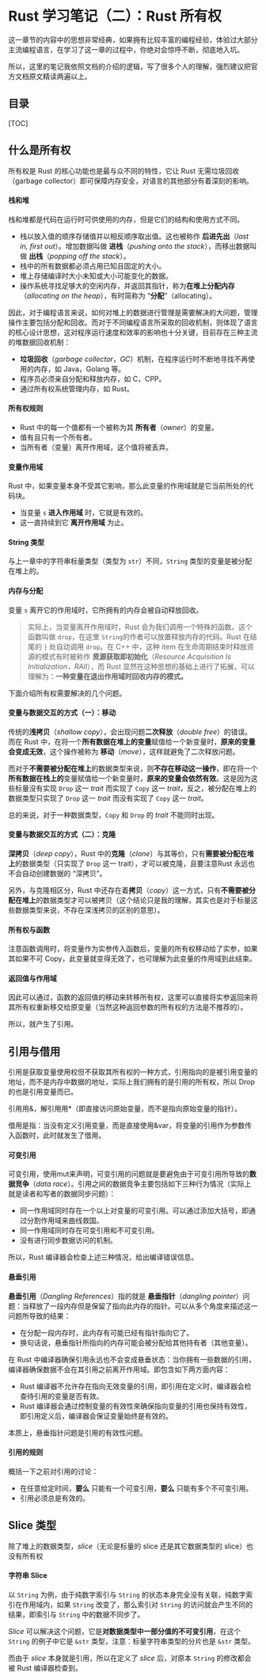 # Rust 学习笔记（二）：Rust 所有权

这一章节的内容中的思想非常经典，如果拥有比较丰富的编程经验，体验过大部分主流编程语言，在学习了这一章的过程中，你绝对会惊呼不断，彻底地入坑。

所以，这里的笔记我依照文档的介绍的逻辑，写了很多个人的理解，强烈建议把官方文档原文精读两遍以上。

## 目录

[TOC]

## 什么是所有权

所有权是 Rust 的核心功能也是最与众不同的特性，它让 Rust 无需垃圾回收（garbage collector）即可保障内存安全，对语言的其他部分有着深刻的影响。

#### 栈和堆

栈和堆都是代码在运行时可供使用的内存，但是它们的结构和使用方式不同。

- 栈以放入值的顺序存储值并以相反顺序取出值。这也被称作 **后进先出**（*last in, first out*）。增加数据叫做 **进栈**（*pushing onto the stack*），而移出数据叫做 **出栈**（*popping off the stack*）。
- 栈中的所有数据都必须占用已知且固定的大小。
- 堆上存储编译时大小未知或大小可能变化的数据。
- 操作系统寻找足够大的空闲内存，并返回其指针，称为**在堆上分配内存**（*allocating on the heap*），有时简称为 “**分配**”（allocating）。

因此，对于编程语言来说，如何对堆上的数据进行管理是需要解决的大问题，管理操作主要包括分配和回收。而对于不同编程语言所采取的回收机制，则体现了语言的核心设计思想，这对程序运行速度和效率的影响也十分关键，目前存在三种主流的堆数据回收机制：

- **垃圾回收**（*garbage collector*，*GC*）机制，在程序运行时不断地寻找不再使用的内存，如 Java，Golang 等。
- 程序员必须亲自分配和释放内存，如 C，CPP。
- 通过所有权系统管理内存，如 Rust。

#### 所有权规则

- Rust 中的每一个值都有一个被称为其 **所有者**（*owner*）的变量。
- 值有且只有一个所有者。
- 当所有者（变量）离开作用域，这个值将被丢弃。

#### 变量作用域

Rust 中，如果变量本身不受其它影响，那么此变量的作用域就是它当前所处的代码块。

- 当变量 `s` **进入作用域** 时，它就是有效的。
- 这一直持续到它 **离开作用域** 为止。

#### String 类型

与上一章中的字符串标量类型（类型为 `str`）不同，`String` 类型的变量是被分配在堆上的。

#### 内存与分配

变量 `s`  离开它的作用域时，它所拥有的内存会被自动释放回收。

> 实际上，当变量离开作用域时，Rust 会为我们调用一个特殊的函数。这个函数叫做 `drop`，在这里 `String`的作者可以放置释放内存的代码。Rust 在结尾的 `}` 处自动调用 `drop`。在 C++ 中，这种 item 在生命周期结束时释放资源的模式有时被称作 **资源获取即初始化**（*Resource Acquisition Is Initialization，RAII*），而 Rust 显然在这种思想的基础上进行了拓展，可以理解为：**一种变量在退出作用域时回收内存的模式。**

下面介绍所有权需要解决的几个问题。

#### 变量与数据交互的方式（一）：移动

传统的**浅拷贝**（*shallow copy*），会出现问题**二次释放**（*double free*）的错误。而在 Rust 中，在将一个**所有数据在堆上的变量**赋值给一个新变量时，**原来的变量会变成无效**，这个操作被称为 **移动**（*move*），这样就避免了二次释放问题。

而对于**不需要被分配在堆上**的数据类型来说，则**不存在移动这一操作**，即在将一个**所有数据在栈上的**变量赋值给一个新变量时，**原来的变量会依然有效**。这是因为这些标量没有实现 `Drop` 这一 *trait* 而实现了 `Copy` 这一 *trait*，反之，被分配在堆上的数据类型只实现了 `Drop` 这一 *trait* 而没有实现了 `Copy` 这一 *trait*。

总的来说，对于一种数据类型，`Copy` 和 `Drop` 的 *trait* 不能同时出现。

#### 变量与数据交互的方式（二）：克隆

**深拷贝**（*deep copy*），Rust 中的**克隆**（*clone*）与其等价，只有**需要被分配在堆上**的数据类型（只实现了 `Drop` 这一 trait），才可以被克隆，且要注意Rust 永远也不会自动创建数据的 “深拷贝”。

另外，与克隆相区分，Rust 中还存在着**拷贝**（*copy*）这一方式，只有**不需要被分配在堆上**的数据类型才可以被拷贝（这个结论只是我的理解，其实也是对于标量这些数据类型来说，不存在深浅拷贝的区别的意思）。

#### 所有权与函数

注意函数调用时，将变量作为实参传入函数后，变量的所有权移动给了实参，如果其如果不可 Copy，此变量就变得无效了，也可理解为此变量的作用域到此结束。

#### 返回值与作用域

因此可以通过，函数的返回值的移动来转移所有权，这里可以直接将实参返回来将其所有权重新移交给原变量（当然这种返回参数的所有权的方法是不推荐的）。

所以，就产生了引用。

## 引用与借用

引用是获取变量使用权但不获取其所有权的一种方式，引用指向的是被引用变量的地址，而不是内存中数据的地址，实际上我们拥有的是引用的所有权，所以 Drop 的也是引用变量而已。

引用用&，解引用用*（即直接访问原始变量，而不是指向原始变量的指针）。

借用是指：当没有定义引用变量，而是直接使用&var，将变量的引用作为参数传入函数时，此时就发生了借用。

#### 可变引用

可变引用，使用mut来声明，可变引用的问题就是要避免由于可变引用所导致的**数据竞争**（*data race*）。引用之间的数据竞争主要包括如下三种行为情况（实际上就是读者和写者的数据同步问题）：

- 同一作用域同时存在一个以上对变量的可变引用。可以通过添加大括号，即通过分割作用域来曲线救国。
- 同一作用域同时存在可变引用和不可变引用。
- 没有进行同步数据访问的机制。

所以，Rust 编译器会检查上述三种情况，给出编译错误信息。

#### 悬垂引用

**悬垂引用**（*Dangling References*）指的就是 **悬垂指针**（*dangling pointer*）问题：当释放了一段内存但是保留了指向此内存的指针。可以从多个角度来描述这一问题所导致的结果：

- 在分配一段内存时，此内存有可能已经有指针指向它了。
- 换句话说，悬垂指针所指向的内存可能会被分配给其他持有者（其他变量）。

在 Rust 中编译器确保引用永远也不会变成悬垂状态：当你拥有一些数据的引用，编译器确保数据不会在其引用之前离开作用域。即包含如下两方面内容：

- Rust 编译器不允许存在指向无效变量的引用，即引用在定义时，编译器会检查待引用的变量是否有效。
- Rust 编译器会通过控制变量的有效性來确保指向变量的引用也保持有效性，即引用定义后，编译器会保证变量始终是有效的。

本质上，悬垂指针问题是引用的有效性问题。

#### 引用的规则

概括一下之前对引用的讨论：

- 在任意给定时间，**要么** 只能有一个可变引用，**要么** 只能有多个不可变引用。
- 引用必须总是有效的。

## Slice 类型

除了堆上的数据类型，*slice*（无论是标量的 slice 还是其它数据类型的 slice）也没有所有权

#### 字符串 Slice

以 `String` 为例，由于纯数字索引与 `String` 的状态本身完全没有关联，纯数字索引在作用域内，如果 `String` 改变了，那么索引对 `String` 的访问就会产生不同的结果，即索引与 `String` 中的数据不同步了。

*Slice* 可以解决这个问题，它是**对数据类型中一部分值的不可变引用**，在这个 `String` 的例子中它是 `&str` 类型，注意：标量字符串类型的分片也是 `&str` 类型。

而由于 *slice* 本身就是引用，所以在定义了 *slice* 后，对原本 `String` 的修改都会被 Rust 编译器检查到。
